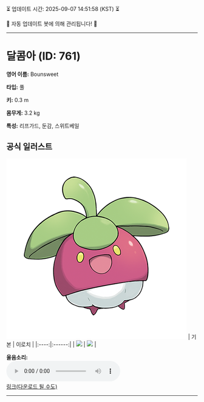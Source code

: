 
⏳ 업데이트 시간: 2025-09-07 14:51:58 (KST) ⏳

🤖 자동 업데이트 봇에 의해 관리됩니다! 🤖

---

# 달콤아 (ID: 761)
**영어 이름:** Bounsweet

**타입:** 풀

**키:** 0.3 m

**몸무게:** 3.2 kg

**특성:** 리프가드, 둔감, 스위트베일

## 공식 일러스트
![](https://raw.githubusercontent.com/PokeAPI/sprites/master/sprites/pokemon/other/official-artwork/761.png)
| 기본 | 이로치 |
|:----:|:------:|
| <img src="http://play.pokemonshowdown.com/sprites/ani/bounsweet.gif" width="200"> | <img src="http://play.pokemonshowdown.com/sprites/ani-shiny/bounsweet.gif" width="200"> |

**울음소리:**<br><audio controls src="https://raw.githubusercontent.com/PokeAPI/cries/main/cries/pokemon/latest/761.ogg"></audio><br> [링크(다운로드 될 수도)](https://raw.githubusercontent.com/PokeAPI/cries/main/cries/pokemon/latest/761.ogg)


---
